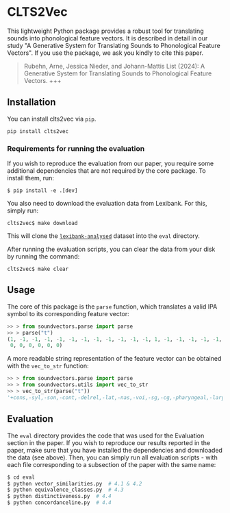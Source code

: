 # CLTS2Vec

This lightweight Python package provides a robust tool for translating sounds into phonological feature vectors. It is described in detail in our study "A Generative System for Translating Sounds to Phonological Feature Vectors". If you use the package, we ask you kindly to cite this paper.

> Rubehn, Arne, Jessica Nieder, and Johann-Mattis List (2024): A Generative System for Translating Sounds to Phonological Feature Vectors. +++

## Installation

You can install clts2vec via `pip`.

```
pip install clts2vec
```

### Requirements for running the evaluation

If you wish to reproduce the evaluation from our paper, you require some additional dependencies that are not required by the core package. To install them, run:

```
$ pip install -e .[dev]
```

You also need to download the evaluation data from Lexibank. For this, simply run:

```
clts2vec$ make download
```

This will clone the [`lexibank-analysed`](https://github.com/lexibank/lexibank-analysed) dataset into the `eval` directory.

After running the evaluation scripts, you can clear the data from your disk by running the command:

```
clts2vec$ make clear
```

## Usage

The core of this package is the `parse` function, which translates a valid IPA symbol to its corresponding feature vector:

```python
>> > from soundvectors.parse import parse
>> > parse("t")
(1, -1, -1, -1, -1, -1, -1, -1, -1, -1, -1, -1, 1, -1, -1, -1, -1, -1, 0, 0, -1, -1, -1, 1, -1, 0, 0, 0, 0, 0, 0, 0, 0,
 0, 0, 0, 0, 0, 0)
```

A more readable string representation of the feature vector can be obtained with the `vec_to_str` function:

```python
>> > from soundvectors.parse import parse
>> > from soundvectors.utils import vec_to_str
>> > vec_to_str(parse("t"))
'+cons,-syl,-son,-cont,-delrel,-lat,-nas,-voi,-sg,-cg,-pharyngeal,-laryngeal,+cor,-dorsal,-lab,-hi,-lo,-back,0_front,0_tense,-round,-velaric,-long,+ant,-distr,0_strid,0_hitone,0_hireg,0_loreg,0_rising,0_falling,0_contour,0_backshift,0_frontshift,0_opening,0_closing,0_centering,0_longdistance,0_secondrounded'
```

## Evaluation

The `eval` directory provides the code that was used for the Evaluation section in the paper. If you wish to reproduce our results reported in the paper, make sure that you have installed the dependencies and downloaded the data (see above). Then, you can simply run all evaluation scripts - with each file corresponding to a subsection of the paper with the same name:

```bash
$ cd eval
$ python vector_similarities.py  # 4.1 & 4.2
$ python equivalence_classes.py  # 4.3
$ python distinctiveness.py  # 4.4
$ python concordanceline.py  # 4.4
```
